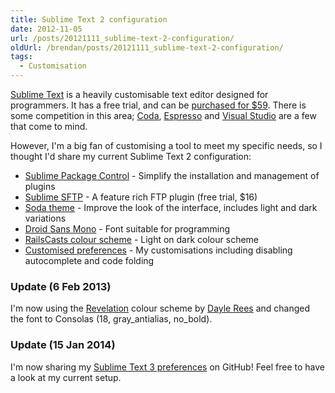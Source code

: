 ```yaml
---
title: Sublime Text 2 configuration
date: 2012-11-05
url: /posts/20121111_sublime-text-2-configuration/
oldUrl: /brendan/posts/20121111_sublime-text-2-configuration/
tags:
  - Customisation
---
```


[Sublime Text](http://www.sublimetext.com/2) is a heavily customisable text editor designed for programmers. It has a free trial, and can be [purchased for $59](http://www.sublimetext.com/buy). There is some competition in this area; [Coda](http://panic.com/coda), [Espresso](http://macrabbit.com/espresso/) and [Visual Studio](http://www.microsoft.com/visualstudio/eng/products/visual-studio-overview) are a few that come to mind.

However, I'm a big fan of customising a tool to meet my specific needs, so I thought I'd share my current Sublime Text 2 configuration:

- [Sublime Package Control](http://wbond.net/sublime_packages/package_control) - Simplify the installation and management of plugins
- [Sublime <span class="caps">SFTP</span>](http://wbond.net/sublime_packages/sftp) - A feature rich <span class="caps">FTP</span> plugin (free trial, $16)
- [Soda theme](https://github.com/buymeasoda/soda-theme/) - Improve the look of the interface, includes light and dark variations<li>[Droid Sans Mono](http://damieng.com/blog/2007/11/14/droid-sans-mono-great-coding-font) - Font suitable for programming
- [RailsCasts colour scheme](http://railscasts.com/about) - Light on dark colour scheme
- [Customised preferences](https://github.com/brendanmurty/dotfiles/tree/main/sublime-text) - My customisations including disabling autocomplete and code folding
</ul>

### Update (6 Feb 2013)

I'm now using the [Revelation](https://github.com/daylerees/colour-schemes#revelation) colour scheme by [Dayle Rees](https://github.com/daylerees) and changed the font to Consolas (18, gray_antialias, no_bold).

### Update (15 Jan 2014)

I'm now sharing my [Sublime Text 3 preferences](https://github.com/brendanmurty/dotfiles/tree/64c37fc7c0c04552a4fcade931237e12af1fd9d3/sublime-text) on GitHub! Feel free to have a look at my current setup.
